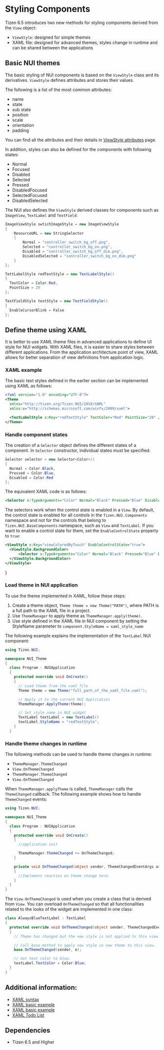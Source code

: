 # Styling Components
Tizen 6.5 introduces two new methods for styling components derived from the `View` object:
  - `ViewStyle`: designed for simple themes
  -  XAML file: designed for advanced themes, styles change in runtime and can be shared between the applications

## Basic NUI themes
The basic styling of NUI components is based on the `ViewStyle` class and its derivatives. `ViewStyle` defines attributes and stores their values. 

The following is a list of the most common attributes:  
- name
- state 
- sub state
- position
- scale
- orientation
- padding 

You can find all the attributes and their details in [ViewStyle attributes](https://github.com/Samsung/TizenFX/blob/master/src/Tizen.NUI/src/public/BaseComponents/Style/ViewStyle.cs) page.

In addition, styles can also be defined for the components with following states:
- Normal
- Focused
- Disabled 
- Selected 
- Pressed 
- DisabledFocused
- SelectedFocused 
- DisabledSelected

The NUI also defines the `ViewStyle` derived classes for components such as  `ImageView`, `TextLabel` and `TextField`:

```csharp
ImageViewStyle swtichImageStyle = new ImageViewStyle
{
    ResourceURL = new StringSelector
    {
        Normal = "controller_switch_bg_off.png",
        Selected = "controller_switch_bg_on.png",
        Disabled = "controller_switch_bg_off_dim.png",
        DisabledSelected = "controller_switch_bg_on_dim.png"
    }
};

TettLabelStyle redTextStyle = new TextLabelStyle()
{
  TextColor = Color.Red,
  PointSize = 20
};

TextFieldStyle textStyle = new TextFieldStyle()
{
  EnableCursorBlink = False
};
```

## Define theme using XAML

It is better to use XAML theme files in advanced applications to define UI style for NUI widgets. With XAML files, it is easier to share styles between different applications. From the application architecture point of view, XAML allows for better separation of view definitions from application logic.

### XAML example

 The basic text styles defined in the earlier section can be implemented using XAML as follows:

```xml
<?xml version="1.0" encoding="UTF-8"?>
<Theme
  xmlns="http://tizen.org/Tizen.NUI/2018/XAML"
  xmlns:x="http://schemas.microsoft.com/winfx/2009/xaml">

  <TextLabelStyle x:Key="redTextStyle" TextColor="Red" PointSize="20" />
</Theme>
```

### Handle component states

The creation of a `Selector` object defines the different states of a component. In `Selector` constructor, individual states must be specified:

```csharp
Selector selector = new Selector<Color>()
{
  Normal = Color.Black,
  Pressed = Color.Blue,
  Disabled = Color.Red
};
```

The equivalent XAML code is as follows:

```xml
<Selector x:TypeArguments="Color" Normal="Black" Pressed="Blue" Disabled="Red"/>
```

The selectors work when the control state is enabled in a `View`. By default, the control state is enabled for all controls in the `Tizen.NUI.Components` namespace and not for the controls that belong to `Tizen.NUI.BaseComponents` namespace, such as `View` and `TextLabel`. If you want to enable a control state for them, set the `EnableControlState` property to `true`:


```xml
<ViewStyle x:Key="viewColoredByTouch" EnableControlState="true">
  <ViewStyle.BackgroundColor>
      <Selector x:TypeArguments="Color" Normal="Black" Pressed="Blue" Disabled="Red"/>
  </ViewStyle.BackgroundColor>
</ViewStyle>
```
}

### Load theme in NUI application

To use the theme implemented in XAML, follow these steps: 

1. Create a theme object, `Theme theme = new Theme("PATH")`, where PATH is a full path to the XAML file in a project.
2. Use `ThemeManager` to apply theme as `ThemeManager.apply(theme)`.
3. Use style defined in the XAML file in NUI component by setting the StyleName parameter to `component.StyleName = xaml_style_name`

The following example explains the implementation of the `TextLabel` NUI component:

```csharp
using Tizen.NUI; 

namespace NUI_Theme
{
  class Program : NUIApplication
  {
    protected override void OnCreate()
    {
      // Load theme from the xaml file
      Theme theme = new Theme("full_path_of_the_xaml_file.xaml");

      // Apply it to the current NUI Application
      ThemeManager.ApplyTheme(theme);

      // Set style name in NUI widget
      TextLabel textLabel = new TextLabel()
      textLabel.StyleName = "redTextStyle";
    }
  }
```

### Handle theme changes in runtime

The following methods can be used to handle theme changes in runtime:

- `ThemeManager.ThemeChanged`
- `View.OnThemeChanged`
- `ThemeManager.ThemeChanged`
- `View.OnThemeChanged`

When `ThemeManager.applyTheme` is called, `ThemeManager` calls the `ThemeChanged` callback. The following example shows how to handle `ThemeChanged` events:

```csharp
using Tizen.NUI;

namespace NUI_Theme
{
  class Program : NUIApplication
  {
    protected override void OnCreate()
    {
      //application init

      ThemeManager.ThemeChanged += OnThemeChanged;
    }

    private void OnThemeChanged(object sender, ThemeChangedEventArgs args) 
    {
      //Implement reaction on theme change here.
    }
  }
}
```

The `View.OnThemeChanged` is used when you create a class that is derived from `View`. You can overload `OnThemeChanged` so that all functionalities related to the looks of the widget are implemented in one class:

```csharp 
class AlwaysBlueTextLabel : TextLabel
{
  protected override void OnThemeChanged(object sender, ThemeChangedEventArgs e)
  {
    // Theme has changed but the new style is not applied to this view yet.

    // Call base method to apply new style in new theme to this view.
    base.OnThemeChanged(sender, e);

    // Set text color to blue.
    textLabel.TextColor = Color.Blue;
  }
}
```

## Additional information:
  * [XAML syntax](https://github.com/dalihub/nui-demo/blob/master/ThemeExample/docs/NUIXamlStyleSyntax.md)
  * [XAML basic example](https://github.com/dalihub/nui-demo/tree/master/ThemeExample/Basic1)
  * [XAML basic example](https://github.com/dalihub/nui-demo/tree/master/ThemeExample/Basic2)
  * [XAML Todo List](https://github.com/dalihub/nui-demo/tree/master/ThemeExample/TodoList)

## Dependencies
  -   Tizen 6.5 and Higher

